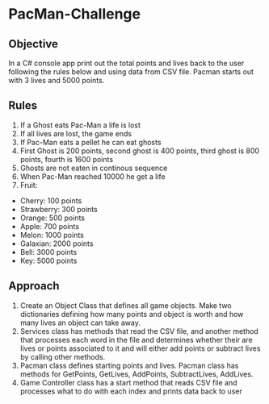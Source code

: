 # PacMan-Challenge

## Objective
In a C# console app print out the total points and lives back to the user following the rules below and using data from CSV file.
Pacman starts out with 3 lives and 5000 points.

## Rules
1. If a Ghost eats Pac-Man a life is lost 
2. If all lives are lost, the game ends
3. If Pac-Man eats a pellet he can eat ghosts
4. First Ghost is 200 points, second ghost is 400 points, third ghost is 800 points, fourth is 1600 points 
5. Ghosts are not eaten in continous sequence
6. When Pac-Man reached 10000 he get a life 
7. Fruit: 
- Cherry: 100 points  
- Strawberry: 300 points  
- Orange: 500 points  
- Apple: 700 points  
- Melon: 1000 points  
- Galaxian: 2000 points  
- Bell: 3000 points  
- Key: 5000 points

## Approach
1. Create an Object Class that defines all game objects.  Make two dictionaries defining how many points and 
object is worth and how many lives an object can take away.
2. Services class has methods that read the CSV file, and another method that processes each word in the file 
and determines whether their are lives or points associated to it and will either add points or subtract lives 
by calling other methods.
3. Pacman class defines starting points and lives.  Pacman class has methods for GetPoints, GetLives, AddPoints, 
SubtractLives, AddLives.
4. Game Controller class has a start method that reads CSV file and processes what to do with each index and 
prints data back to user
